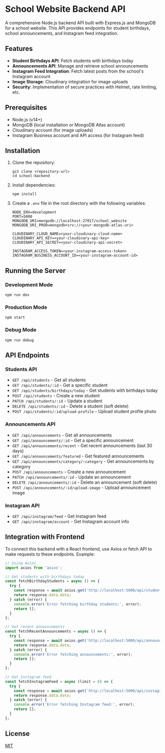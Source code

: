 # School Website Backend API

A comprehensive Node.js backend API built with Express.js and MongoDB for a school website. This API provides endpoints for student birthdays, school announcements, and Instagram feed integration.

## Features

- **Student Birthdays API**: Fetch students with birthdays today
- **Announcements API**: Manage and retrieve school announcements
- **Instagram Feed Integration**: Fetch latest posts from the school's Instagram account
- **Image Storage**: Cloudinary integration for image uploads
- **Security**: Implementation of secure practices with Helmet, rate limiting, etc.

## Prerequisites

- Node.js (v14+)
- MongoDB (local installation or MongoDB Atlas account)
- Cloudinary account (for image uploads)
- Instagram Business account and API access (for Instagram feed)

## Installation

1. Clone the repository:
   ```
   git clone <repository-url>
   cd school-backend
   ```

2. Install dependencies:
   ```
   npm install
   ```

3. Create a `.env` file in the root directory with the following variables:
   ```
   NODE_ENV=development
   PORT=5000
   MONGODB_URI=mongodb://localhost:27017/school_website
   MONGODB_URI_PROD=mongodb+srv://<your-mongodb-atlas-uri>
   
   CLOUDINARY_CLOUD_NAME=<your-cloudinary-cloud-name>
   CLOUDINARY_API_KEY=<your-cloudinary-api-key>
   CLOUDINARY_API_SECRET=<your-cloudinary-api-secret>
   
   INSTAGRAM_ACCESS_TOKEN=<your-instagram-access-token>
   INSTAGRAM_BUSINESS_ACCOUNT_ID=<your-instagram-account-id>
   ```

## Running the Server

### Development Mode
```
npm run dev
```

### Production Mode
```
npm start
```

### Debug Mode
```
npm run debug
```

## API Endpoints

### Students API

- `GET /api/students` - Get all students
- `GET /api/students/:id` - Get a specific student
- `GET /api/students/birthdays/today` - Get students with birthdays today
- `POST /api/students` - Create a new student
- `PATCH /api/students/:id` - Update a student
- `DELETE /api/students/:id` - Delete a student (soft delete)
- `POST /api/students/:id/upload-profile` - Upload student profile photo

### Announcements API

- `GET /api/announcements` - Get all announcements
- `GET /api/announcements/:id` - Get a specific announcement
- `GET /api/announcements/recent` - Get recent announcements (last 30 days)
- `GET /api/announcements/featured` - Get featured announcements
- `GET /api/announcements/category/:category` - Get announcements by category
- `POST /api/announcements` - Create a new announcement
- `PATCH /api/announcements/:id` - Update an announcement
- `DELETE /api/announcements/:id` - Delete an announcement (soft delete)
- `POST /api/announcements/:id/upload-image` - Upload announcement image

### Instagram API

- `GET /api/instagram/feed` - Get Instagram feed
- `GET /api/instagram/account` - Get Instagram account info

## Integration with Frontend

To connect this backend with a React frontend, use Axios or fetch API to make requests to these endpoints. Example:

```javascript
// Using Axios
import axios from 'axios';

// Get students with birthdays today
const fetchBirthdayStudents = async () => {
  try {
    const response = await axios.get('http://localhost:5000/api/students/birthdays/today');
    return response.data.data;
  } catch (error) {
    console.error('Error fetching birthday students:', error);
    return [];
  }
};

// Get recent announcements
const fetchRecentAnnouncements = async () => {
  try {
    const response = await axios.get('http://localhost:5000/api/announcements/recent');
    return response.data.data;
  } catch (error) {
    console.error('Error fetching announcements:', error);
    return [];
  }
};

// Get Instagram feed
const fetchInstagramFeed = async (limit = 6) => {
  try {
    const response = await axios.get(`http://localhost:5000/api/instagram/feed?limit=${limit}`);
    return response.data.data;
  } catch (error) {
    console.error('Error fetching Instagram feed:', error);
    return [];
  }
};
```

## License

[MIT](LICENSE) 